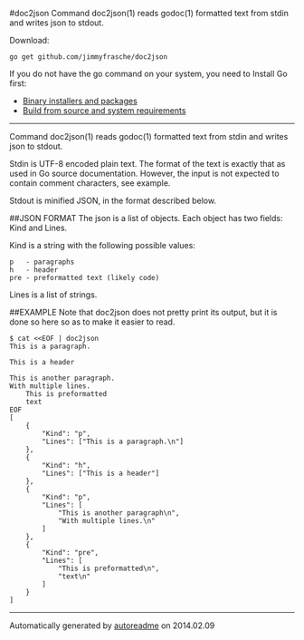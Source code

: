 #doc2json
Command doc2json(1) reads godoc(1) formatted text from stdin and writes json to stdout.

Download:
```shell
go get github.com/jimmyfrasche/doc2json
```

If you do not have the go command on your system, you need to Install Go first:
- [Binary installers and packages](https://code.google.com/p/go/downloads/list)
- [Build from source and system requirements](http://golang.org/doc/install)

* * *
Command doc2json(1) reads godoc(1) formatted text from stdin
and writes json to stdout.

Stdin is UTF-8 encoded plain text.
The format of the text is exactly that as used in Go source documentation.
However, the input is not expected to contain comment characters, see example.

Stdout is minified JSON, in the format described below.

##JSON FORMAT
The json is a list of objects.
Each object has two fields: Kind and Lines.

Kind is a string with the following possible values:

```
p   - paragraphs
h   - header
pre - preformatted text (likely code)
```

Lines is a list of strings.

##EXAMPLE
Note that doc2json does not pretty print its output, but it is
done so here so as to make it easier to read.

```
$ cat <<EOF | doc2json
This is a paragraph.

This is a header

This is another paragraph.
With multiple lines.
	This is preformatted
	text
EOF
[
	{
		"Kind": "p",
		"Lines": ["This is a paragraph.\n"]
	},
	{
		"Kind": "h",
		"Lines": ["This is a header"]
	},
	{
		"Kind": "p",
		"Lines": [
			"This is another paragraph\n",
			"With multiple lines.\n"
		]
	},
	{
		"Kind": "pre",
		"Lines": [
			"This is preformatted\n",
			"text\n"
		]
	}
]
```



* * *
Automatically generated by [autoreadme](https://github.com/jimmyfrasche/autoreadme) on 2014.02.09
